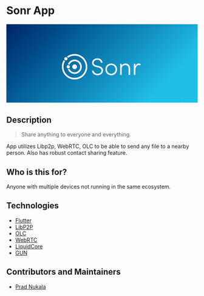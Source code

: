 # Sonr App
<div align="center">
    <img src="logos/header.png" alt="Sonr-Temp-Header"/>
  <br>
</div>

## Description
> Share anything to everyone and everything.

App utilizes Libp2p, WebRTC, OLC to be able to send any file to a nearby person. Also has robust contact sharing feature.

## Who is this for?
Anyone with multiple devices not running in the same ecosystem.

## Technologies
* [Flutter](https://github.com/flutter/flutter)
* [LibP2P](https://github.com/libp2p/go-libp2p)
* [OLC](https://github.com/google/open-location-code)
* [WebRTC](https://webrtc.org/)
* [LiquidCore](https://github.com/LiquidPlayer/LiquidCore)
* [GUN](https://gun.eco/)

## Contributors and Maintainers
- [Prad Nukala](https://prad.dev)
